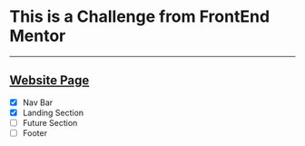 # This is a Challenge from FrontEnd Mentor
---
[Website Page](https://ali-eldeba.github.io/FrontEnd-Mentor-Challenge1/)
---
* [x] Nav Bar
* [x] Landing Section
* [ ] Future Section
* [ ] Footer
